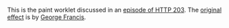 This is the paint worklet discussed in an [episode of HTTP 203](https://www.youtube.com/watch?v=ALKqavp9Fg0&list=PLNYkxOF6rcIAKIQFsNbV0JDws_G_bnNo9). The [original effect](https://codepen.io/georgedoescode/full/eYvjOMN) is by [George Francis](https://twitter.com/georgedoescode).
